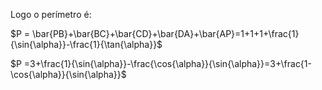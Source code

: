 Logo o perímetro é:

$P = \bar{PB}+\bar{BC}+\bar{CD}+\bar{DA}+\bar{AP}=1+1+1+\frac{1}{\sin{\alpha}}-\frac{1}{\tan{\alpha}}$

$P =3+\frac{1}{\sin{\alpha}}-\frac{\cos{\alpha}}{\sin{\alpha}}=3+\frac{1-\cos{\alpha}}{\sin{\alpha}}$